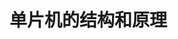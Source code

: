 # 单片机的结构和原理

[](%E5%8D%95%E7%89%87%E6%9C%BA%E7%9A%84%E7%BB%93%E6%9E%84%E5%92%8C%E5%8E%9F%E7%90%86%202f993d6d5f2644cdb0071d4e0e20b755/Untitled%201f94877d4b4f47da8261c640969b818b.md)